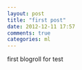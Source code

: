 ```yaml
---
layout: post
title: "first post"
date: 2012-12-11 17:57
comments: true
categories: ml 
---
```


first blogroll for test

